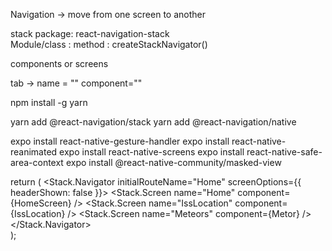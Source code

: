 Navigation -> move from one screen to another

stack
package: react-navigation-stack  
Module/class :
method : createStackNavigator()

components or screens

tab -> name = ""  component=""




npm install -g yarn

 yarn add @react-navigation/stack
 yarn add @react-navigation/native

expo install react-native-gesture-handler
expo install react-native-reanimated
expo install react-native-screens
expo install react-native-safe-area-context
expo install @react-native-community/masked-view




return (
      <NavigationContainer>
      <Stack.Navigator initialRouteName="Home" screenOptions={{
        headerShown: false
      }}>
        <Stack.Screen name="Home" component={HomeScreen} />
        <Stack.Screen name="IssLocation" component={IssLocation} />
        <Stack.Screen name="Meteors" component={Metor} />
      </Stack.Navigator>
    </NavigationContainer>  
    );